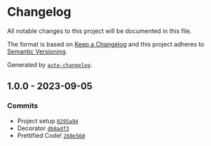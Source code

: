 # Changelog

All notable changes to this project will be documented in this file.

The format is based on [Keep a Changelog](https://keepachangelog.com/en/1.0.0/)
and this project adheres to [Semantic Versioning](https://semver.org/spec/v2.0.0.html).

Generated by [`auto-changelog`](https://github.com/CookPete/auto-changelog).

## 1.0.0 - 2023-09-05

### Commits

- Project setup [`0295a94`](https://github.com/rohit1901/mockable/commit/0295a9407cf858c4f4df19564f1e19b83408eda4)
- Decorator [`db8adf3`](https://github.com/rohit1901/mockable/commit/db8adf30841eb0a0056dcbccf305c093930d1e7c)
- Prettified Code! [`260e560`](https://github.com/rohit1901/mockable/commit/260e56056a2986eb6c73ae7aaae113a14bab3366)
